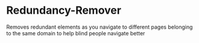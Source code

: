 # Redundancy-Remover
Removes redundant elements as you navigate to different pages belonging to the same domain to help blind people navigate better

